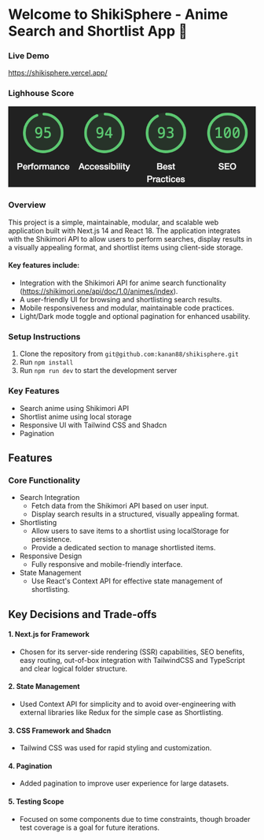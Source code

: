 # Welcome to ShikiSphere - Anime Search and Shortlist App 👋

### Live Demo

https://shikisphere.vercel.app/

### Lighhouse Score

![alt text](lighthouseScore.png)

### Overview

This project is a simple, maintainable, modular, and scalable web application built with Next.js 14 and React 18. The application integrates with the Shikimori API to allow users to perform searches, display results in a visually appealing format, and shortlist items using client-side storage.

#### Key features include:

- Integration with the Shikimori API for anime search functionality (https://shikimori.one/api/doc/1.0/animes/index).
- A user-friendly UI for browsing and shortlisting search results.
- Mobile responsiveness and modular, maintainable code practices.
- Light/Dark mode toggle and optional pagination for enhanced usability.

### Setup Instructions

1. Clone the repository from `git@github.com:kanan88/shikisphere.git`
2. Run `npm install`
3. Run `npm run dev` to start the development server

### Key Features

- Search anime using Shikimori API
- Shortlist anime using local storage
- Responsive UI with Tailwind CSS and Shadcn
- Pagination

## Features

### Core Functionality

- Search Integration
  - Fetch data from the Shikimori API based on user input.
  - Display search results in a structured, visually appealing format.
- Shortlisting
  - Allow users to save items to a shortlist using localStorage for persistence.
  - Provide a dedicated section to manage shortlisted items.
- Responsive Design
  - Fully responsive and mobile-friendly interface.
- State Management
  - Use React's Context API for effective state management of shortlisting.

## Key Decisions and Trade-offs

#### 1. Next.js for Framework

- Chosen for its server-side rendering (SSR) capabilities, SEO benefits, easy routing, out-of-box integration with TailwindCSS and TypeScript and clear logical folder structure.

#### 2. State Management

- Used Context API for simplicity and to avoid over-engineering with external libraries like Redux for the simple case as Shortlisting.

#### 3. CSS Framework and Shadcn

- Tailwind CSS was used for rapid styling and customization.

#### 4. Pagination

- Added pagination to improve user experience for large datasets.

#### 5. Testing Scope

- Focused on some components due to time constraints, though broader test coverage is a goal for future iterations.
